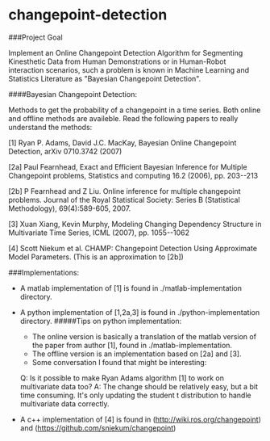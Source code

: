 # changepoint-detection

###Project Goal

Implement an Online Changepoint Detection Algorithm for Segmenting Kinesthetic Data from Human Demonstrations or in Human-Robot interaction scenarios, such a problem is known in Machine Learning and Statistics Literature as "Bayesian Changepoint Detection".

####Bayesian Changepoint Detection:

Methods to get the probability of a changepoint in a time series. Both online and offline methods are availeble. Read the following papers to really understand the methods:

[1] Ryan P. Adams, David J.C. MacKay, Bayesian Online Changepoint Detection, arXiv 0710.3742 (2007)

[2a] Paul Fearnhead, Exact and Efficient Bayesian Inference for Multiple Changepoint problems, Statistics and computing 16.2 (2006), pp. 203--213

[2b] P Fearnhead and Z Liu. Online inference for multiple changepoint problems. Journal of the Royal Statistical Society: Series B (Statistical Methodology), 69(4):589-605, 2007.

[3] Xuan Xiang, Kevin Murphy, Modeling Changing Dependency Structure in Multivariate Time Series, ICML (2007), pp. 1055--1062

[4] Scott Niekum et al. CHAMP: Changepoint Detection Using Approximate Model Parameters.
(This is an approximation to [2b])

###Implementations:
- A matlab implementation of [1] is found in ./matlab-implementation directory. 

- A python implementation of [1,2a,3] is found in ./python-implementation directory.
#####Tips on python implementation:
  - The online version is basically a translation of the matlab version of the paper from
  author [1], found in ./matlab-implementation.
  - The offline version is an implementation based on [2a] and [3].
  - Some conversation I found that might be interesting:
  
  Q: Is it possible to make Ryan Adams algorithm [1] to work on multivariate data too?
  A: The change should be relatively easy, but a bit time consuming. It's only updating the student t distribution to handle multivariate data correctly. 

- A c++ implementation of [4] is found in (http://wiki.ros.org/changepoint) and
(https://github.com/sniekum/changepoint) 


